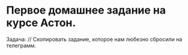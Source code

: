 # Первое домашнее задание на курсе Астон.

Задача:
// Скопировать задание, которое нам любезно сбросили на телеграмм.
